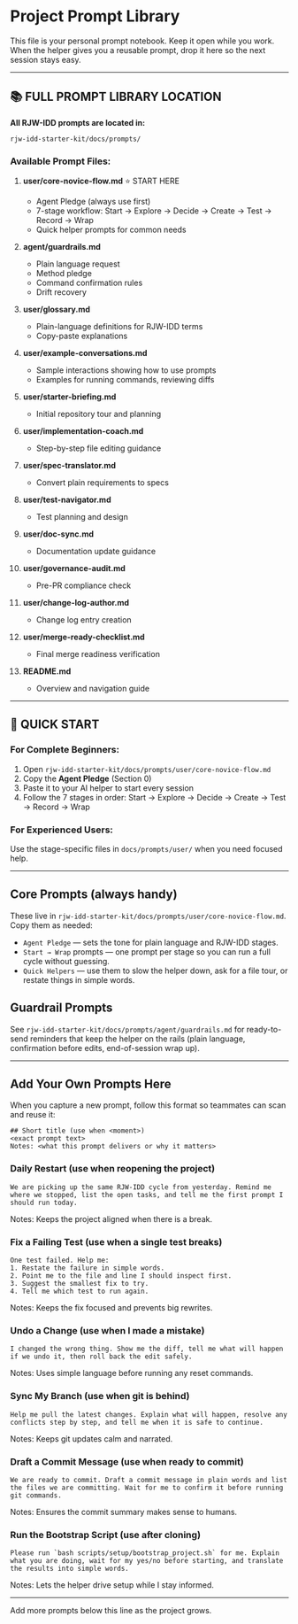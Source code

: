# Project Prompt Library

This file is your personal prompt notebook. Keep it open while you work. When the helper gives you a reusable prompt, drop it here so the next session stays easy.

---

## 📚 FULL PROMPT LIBRARY LOCATION

**All RJW-IDD prompts are located in:**
```
rjw-idd-starter-kit/docs/prompts/
```

### Available Prompt Files:
1. **user/core-novice-flow.md** ⭐ START HERE
   - Agent Pledge (always use first)
   - 7-stage workflow: Start → Explore → Decide → Create → Test → Record → Wrap
   - Quick helper prompts for common needs

2. **agent/guardrails.md**
   - Plain language request
   - Method pledge
   - Command confirmation rules
   - Drift recovery

3. **user/glossary.md**
   - Plain-language definitions for RJW-IDD terms
   - Copy-paste explanations

4. **user/example-conversations.md**
   - Sample interactions showing how to use prompts
   - Examples for running commands, reviewing diffs

5. **user/starter-briefing.md**
   - Initial repository tour and planning

6. **user/implementation-coach.md**
   - Step-by-step file editing guidance

7. **user/spec-translator.md**
   - Convert plain requirements to specs

8. **user/test-navigator.md**
   - Test planning and design

9. **user/doc-sync.md**
   - Documentation update guidance

10. **user/governance-audit.md**
    - Pre-PR compliance check

11. **user/change-log-author.md**
    - Change log entry creation

12. **user/merge-ready-checklist.md**
    - Final merge readiness verification

13. **README.md**
    - Overview and navigation guide

---

## 🚀 QUICK START

### For Complete Beginners:
1. Open `rjw-idd-starter-kit/docs/prompts/user/core-novice-flow.md`
2. Copy the **Agent Pledge** (Section 0)
3. Paste it to your AI helper to start every session
4. Follow the 7 stages in order: Start → Explore → Decide → Create → Test → Record → Wrap

### For Experienced Users:
Use the stage-specific files in `docs/prompts/user/` when you need focused help.

---

## Core Prompts (always handy)
These live in `rjw-idd-starter-kit/docs/prompts/user/core-novice-flow.md`. Copy them as needed:
- `Agent Pledge` — sets the tone for plain language and RJW-IDD stages.
- `Start → Wrap` prompts — one prompt per stage so you can run a full cycle without guessing.
- `Quick Helpers` — use them to slow the helper down, ask for a file tour, or restate things in simple words.

## Guardrail Prompts
See `rjw-idd-starter-kit/docs/prompts/agent/guardrails.md` for ready-to-send reminders that keep the helper on the rails (plain language, confirmation before edits, end-of-session wrap up).

---

## Add Your Own Prompts Here
When you capture a new prompt, follow this format so teammates can scan and reuse it:
```
## Short title (use when <moment>)
<exact prompt text>
Notes: <what this prompt delivers or why it matters>
```

### Daily Restart (use when reopening the project)
```
We are picking up the same RJW-IDD cycle from yesterday. Remind me where we stopped, list the open tasks, and tell me the first prompt I should run today.
```
Notes: Keeps the project aligned when there is a break.

### Fix a Failing Test (use when a single test breaks)
```
One test failed. Help me:
1. Restate the failure in simple words.
2. Point me to the file and line I should inspect first.
3. Suggest the smallest fix to try.
4. Tell me which test to run again.
```
Notes: Keeps the fix focused and prevents big rewrites.

### Undo a Change (use when I made a mistake)
```
I changed the wrong thing. Show me the diff, tell me what will happen if we undo it, then roll back the edit safely.
```
Notes: Uses simple language before running any reset commands.

### Sync My Branch (use when git is behind)
```
Help me pull the latest changes. Explain what will happen, resolve any conflicts step by step, and tell me when it is safe to continue.
```
Notes: Keeps git updates calm and narrated.

### Draft a Commit Message (use when ready to commit)
```
We are ready to commit. Draft a commit message in plain words and list the files we are committing. Wait for me to confirm it before running git commands.
```
Notes: Ensures the commit summary makes sense to humans.

### Run the Bootstrap Script (use after cloning)
```
Please run `bash scripts/setup/bootstrap_project.sh` for me. Explain what you are doing, wait for my yes/no before starting, and translate the results into simple words.
```
Notes: Lets the helper drive setup while I stay informed.

---
Add more prompts below this line as the project grows.
